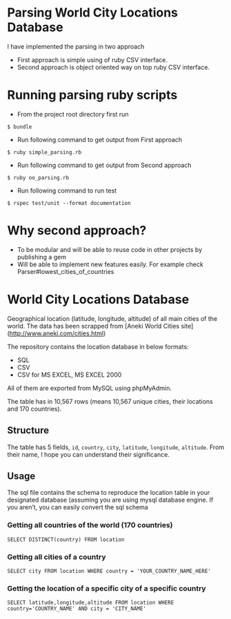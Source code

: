 Parsing World City Locations Database
===============================
I have implemented the parsing in two approach

* First approach is simple using of ruby CSV interface.
* Second approach is object oriented way on top ruby CSV interface.


Running parsing ruby scripts
================================
* From the project root directory first run

```
$ bundle
```

* Run following command to get output from First approach

```
$ ruby simple_parsing.rb
```

* Run following command to get output from Second approach

```
$ ruby oo_parsing.rb
```

* Run following command to run test

```
$ rspec test/unit --format documentation
```

Why second approach?
===============================
* To be modular and will be able to reuse code in other projects by publishing a gem
* Will be able to implement new features easily. For example check Parser#lowest_cities_of_countries


World City Locations Database
===============================

Geographical location (latitude, longitude, altitude) of all main cities of the world. The data has been scrapped from [Aneki World Cities site] (http://www.aneki.com/cities.html)

The repository contains the location database in below formats:

- SQL
- CSV
- CSV for MS EXCEL, MS EXCEL 2000

All of them are exported from MySQL using phpMyAdmin.

The table has in 10,567 rows (means 10,567 unique cities, their locations and 170 countries).

Structure
----------
The table has 5 fields, `id`, `country`, `city`, `latitude`, `longitude`, `altitude`. From their name, I hope you can understand their significance.


Usage
---------

The sql file contains the schema to reproduce the location table in your designated database (assuming you are using mysql database engine. If you aren’t, you can easily convert the sql schema

### Getting all countries of the world (170 countries)

    SELECT DISTINCT(country) FROM location
    
### Getting all cities of a country

    SELECT city FROM location WHERE country = 'YOUR_COUNTRY_NAME_HERE'
  
### Getting the location of a specific city of a specific country
      
    SELECT latitude,longitude,altitude FROM location WHERE country='COUNTRY_NAME' AND city = 'CITY_NAME'




